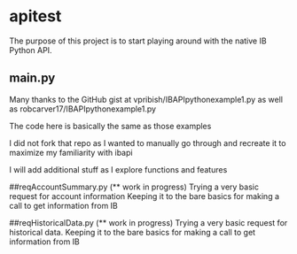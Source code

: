 # apitest
The purpose of this project is to start playing around with the native IB Python API.

## main.py
Many thanks to the GitHub gist at vpribish/IBAPIpythonexample1.py
as well as  robcarver17/IBAPIpythonexample1.py

The code here is basically the same as those examples

I did not fork that repo as I wanted to manually go through and
recreate it to maximize my familiarity with ibapi

I will add additional stuff as I explore functions and features

##reqAccountSummary.py (** work in progress)
Trying a very basic request for account information
Keeping it to the bare basics for making a call to get information from IB


##reqHistoricalData.py (** work in progress)
Trying a very basic request for historical data.
Keeping it to the bare basics for making a call to get information from IB
